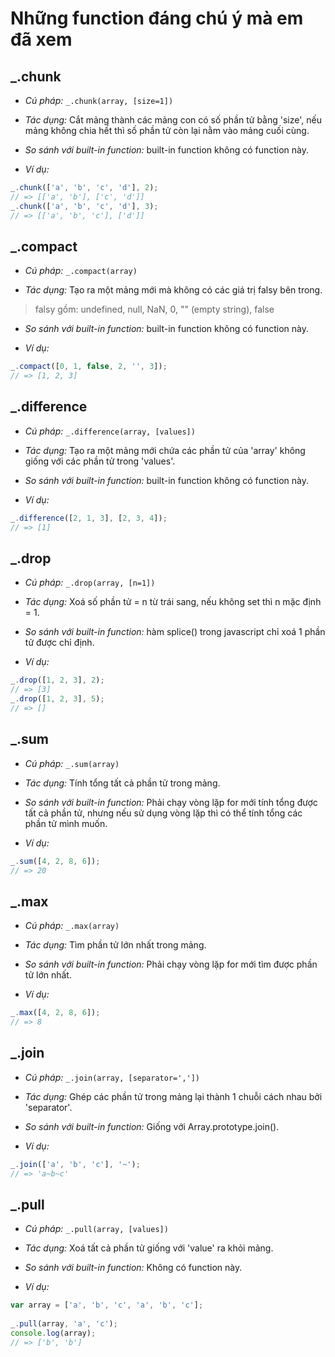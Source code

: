 # Những function đáng chú ý mà em đã xem

## _.chunk

* *Cú pháp:* `_.chunk(array, [size=1])`  

* *Tác dụng:* Cắt mảng thành các mảng con có số phần tử bằng 'size', nếu mảng không chia hết thì số phần tử còn lại nằm vào mảng cuối cùng.  

* *So sánh với built-in function:* built-in function không có function này.  

* *Ví dụ:*  

```javascript
_.chunk(['a', 'b', 'c', 'd'], 2); 
// => [['a', 'b'], ['c', 'd']]
_.chunk(['a', 'b', 'c', 'd'], 3);
// => [['a', 'b', 'c'], ['d']] 
```

## _.compact

* *Cú pháp:* `_.compact(array)`  

* *Tác dụng:* Tạo ra một mảng mới mà không có các giá trị falsy bên trong.  

>falsy gồm: undefined, null, NaN, 0, "" (empty string), false

* *So sánh với built-in function:* built-in function không có function này.

* *Ví dụ:*  

```javascript
_.compact([0, 1, false, 2, '', 3]);
// => [1, 2, 3]
```

## _.difference

* *Cú pháp:* `_.difference(array, [values])`  

* *Tác dụng:* Tạo ra một mảng mới chứa các phần tử của 'array' không giống với các phần tử trong 'values'.  

* *So sánh với built-in function:* built-in function không có function này.  

* *Ví dụ:*  

```javascript
_.difference([2, 1, 3], [2, 3, 4]);
// => [1] 
```

## _.drop

* *Cú pháp:* `_.drop(array, [n=1])`  

* *Tác dụng:* Xoá số phần tử = n từ trái sang, nếu không set thì n mặc định = 1.  

* *So sánh với built-in function:* hàm splice() trong javascript chỉ xoá 1 phần tử được chỉ định.  

* *Ví dụ:*  

```javascript
_.drop([1, 2, 3], 2);
// => [3]  
_.drop([1, 2, 3], 5);
// => []  
```  

## _.sum

* *Cú pháp:* `_.sum(array)`  

* *Tác dụng:* Tính tổng tất cả phần tử trong mảng.  

* *So sánh với built-in function:* Phải chạy vòng lặp for mới tính tổng được tất cả phần tử, nhưng nếu sử dụng vòng lặp thì có thể tính tổng các phần tử mình muốn.  

* *Ví dụ:*  

```javascript
_.sum([4, 2, 8, 6]);
// => 20
```  

## _.max

* *Cú pháp:* `_.max(array)`  

* *Tác dụng:* Tìm phần tử lớn nhất trong mảng.  

* *So sánh với built-in function:* Phải chạy vòng lặp for mới tìm được phần tử lớn nhất.  

* *Ví dụ:*  

```javascript
_.max([4, 2, 8, 6]);
// => 8
```  

## _.join

* *Cú pháp:* `_.join(array, [separator=','])`  

* *Tác dụng:* Ghép các phần tử trong mảng lại thành 1 chuỗi cách nhau bởi 'separator'.  

* *So sánh với built-in function:* Giống với Array.prototype.join().  

* *Ví dụ:*  

```javascript
_.join(['a', 'b', 'c'], '~');
// => 'a~b~c'
```  

## _.pull

* *Cú pháp:* `_.pull(array, [values])`  

* *Tác dụng:* Xoá tất cả phần tử giống với 'value' ra khỏi mảng.  

* *So sánh với built-in function:* Không có function này.  

* *Ví dụ:*  

```javascript
var array = ['a', 'b', 'c', 'a', 'b', 'c'];
 
_.pull(array, 'a', 'c');
console.log(array);
// => ['b', 'b']
```  